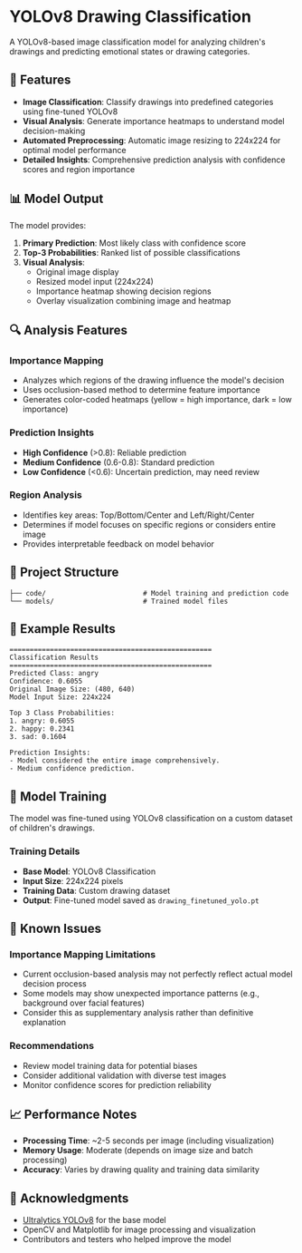 # YOLOv8 Drawing Classification

A YOLOv8-based image classification model for analyzing children's drawings and predicting emotional states or drawing categories.

## 🎯 Features

- **Image Classification**: Classify drawings into predefined categories using fine-tuned YOLOv8
- **Visual Analysis**: Generate importance heatmaps to understand model decision-making
- **Automated Preprocessing**: Automatic image resizing to 224x224 for optimal model performance
- **Detailed Insights**: Comprehensive prediction analysis with confidence scores and region importance

## 📊 Model Output

The model provides:

1. **Primary Prediction**: Most likely class with confidence score
2. **Top-3 Probabilities**: Ranked list of possible classifications
3. **Visual Analysis**: 
   - Original image display
   - Resized model input (224x224)
   - Importance heatmap showing decision regions
   - Overlay visualization combining image and heatmap

## 🔍 Analysis Features

### Importance Mapping
- Analyzes which regions of the drawing influence the model's decision
- Uses occlusion-based method to determine feature importance
- Generates color-coded heatmaps (yellow = high importance, dark = low importance)

### Prediction Insights
- **High Confidence** (>0.8): Reliable prediction
- **Medium Confidence** (0.6-0.8): Standard prediction
- **Low Confidence** (<0.6): Uncertain prediction, may need review

### Region Analysis
- Identifies key areas: Top/Bottom/Center and Left/Right/Center
- Determines if model focuses on specific regions or considers entire image
- Provides interpretable feedback on model behavior

## 📁 Project Structure
```
├── code/                        # Model training and prediction code
└── models/                      # Trained model files
```

## 🎨 Example Results

```
==================================================
Classification Results
==================================================
Predicted Class: angry
Confidence: 0.6055
Original Image Size: (480, 640)
Model Input Size: 224x224

Top 3 Class Probabilities:
1. angry: 0.6055
2. happy: 0.2341
3. sad: 0.1604

Prediction Insights:
- Model considered the entire image comprehensively.
- Medium confidence prediction.
```

## 🔧 Model Training

The model was fine-tuned using YOLOv8 classification on a custom dataset of children's drawings. 

### Training Details
- **Base Model**: YOLOv8 Classification
- **Input Size**: 224x224 pixels
- **Training Data**: Custom drawing dataset
- **Output**: Fine-tuned model saved as `drawing_finetuned_yolo.pt`

## 🚨 Known Issues

### Importance Mapping Limitations
- Current occlusion-based analysis may not perfectly reflect actual model decision process
- Some models may show unexpected importance patterns (e.g., background over facial features)
- Consider this as supplementary analysis rather than definitive explanation

### Recommendations
- Review model training data for potential biases
- Consider additional validation with diverse test images
- Monitor confidence scores for prediction reliability

## 📈 Performance Notes

- **Processing Time**: ~2-5 seconds per image (including visualization)
- **Memory Usage**: Moderate (depends on image size and batch processing)
- **Accuracy**: Varies by drawing quality and training data similarity

## 🙏 Acknowledgments

- [Ultralytics YOLOv8](https://github.com/ultralytics/ultralytics) for the base model
- OpenCV and Matplotlib for image processing and visualization
- Contributors and testers who helped improve the model
